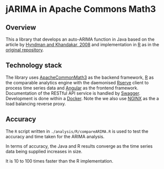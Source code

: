 # jARIMA in Apache Commons Math3

## Overview

This a library that develops an auto-ARIMA function in Java based on the article
by [Hyndman and Khandakar, 2008](https://www.jstatsoft.org/article/view/v027i03/v27i03.pdf) and implementation
in [R](https://www.rdocumentation.org/packages/forecast/versions/8.4/topics/auto.arima) as in
the [original repository](https://github.com/O1sims/jARIMA).

## Technology stack

The library uses [ApacheCommonMath3](https://mvnrepository.com/artifact/org.apache.commons/commons-math3) as the backend
framework, [R](https://www.r-project.org/) as the comparable analytics engine with the
daemonised [Rserve](https://www.rforge.net/Rserve/) client to process time series data
and [Angular](https://angular.io/) as the frontend framework. Documentation of the RESTful API service is handled
by [Swagger](https://swagger.io/). Development is done within a [Docker](https://www.docker.com/). Note the we also
use [NGINX](https://www.nginx.com/) as the a load balancing reverse proxy.

## Accuracy

The `R` script written in `./analysis/R/compareARIMA.R` is used to test the accuracy and time taken for the ARIMA
analysis.

In terms of accuracy, the Java and R results converge as the time series data being supplied increases in size.

It is 10 to 100 times faster than the R implementation.

